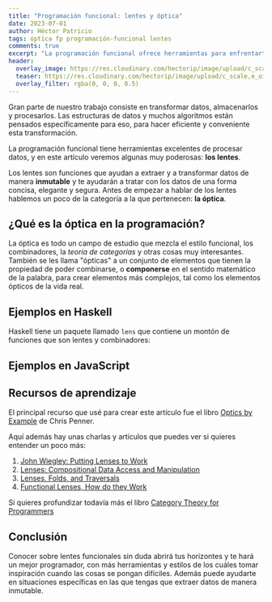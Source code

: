 ```yaml
---
title: "Programación funcional: lentes y óptica"
date: 2023-07-01
author: Héctor Patricio
tags: óptica fp programación-funcional lentes
comments: true
excerpt: "La programación funcional ofrece herramientas para enfrentarte a problemas complejos, como los lentes y la óptica en general, veamos para qué sirven."
header:
  overlay_image: https://res.cloudinary.com/hectorip/image/upload/c_scale,e_oil_paint:30,w_1400/v1692557683/james-bold--PcZLgzmoIY-unsplash_iyikgh.jpg
  teaser: https://res.cloudinary.com/hectorip/image/upload/c_scale,e_oil_paint:30,w_400/v1692557683/james-bold--PcZLgzmoIY-unsplash_iyikgh.jpg
  overlay_filter: rgba(0, 0, 0, 0.5)
---
```


Gran parte de nuestro trabajo consiste en transformar datos, almacenarlos y procesarlos. Las estructuras de datos y muchos algoritmos están pensados específicamente para eso, para hacer eficiente y conveniente esta transformación.

La programación funcional tiene herramientas excelentes de procesar datos, y en este artículo veremos algunas muy poderosas: **los lentes**.

Los lentes son funciones que ayudan a extraer y a transformar datos de manera **inmutable** y te ayudarán a tratar con los datos de una forma concisa, elegante y segura. Antes de empezar a hablar de los lentes hablemos un poco de la categoría a la que pertenecen: **la óptica**.

## ¿Qué es la óptica en la programación?

La óptica es todo un campo de estudio que mezcla el estilo funcional, los combinadores, la _teoría de categorías_ y otras cosas muy interesantes. También se les llama "ópticas" a un conjunto de elementos que tienen la propiedad de poder combinarse, o **componerse** en el sentido matemático de la palabra, para crear elementos más complejos, tal como los elementos ópticos de la vida real.

## Ejemplos en Haskell

Haskell tiene un paquete llamado `lens` que contiene un montón de funciones que son lentes y combinadores:

## Ejemplos en JavaScript


## Recursos de aprendizaje

El principal recurso que usé para crear este artículo fue el libro [Optics by Example](https://leanpub.com/optics-by-example) de Chris Penner.

Aquí además hay unas charlas y artículos que puedes ver si quieres entender un poco más:

1. [John Wiegley: Putting Lenses to Work](https://www.youtube.com/watch?v=QZy4Yml3LTY)
2. [Lenses: Compositional Data Access and Manipulation](https://www.youtube.com/watch?v=k-QwBL9Dia0)
3. [Lenses, Folds, and Traversals](https://www.youtube.com/watch?v=cefnmjtAolY)
4. [Functional Lenses, How do they Work](https://medium.com/@dtipson/functional-lenses-d1aba9e52254)

Si quieres profundizar todavía más el libro [Category Theory for Programmers](https://github.com/hmemcpy/milewski-ctfp-pdf)

## Conclusión

Conocer sobre lentes funcionales sin duda abrirá tus horizontes y te hará un mejor programador, con más herramientas y estilos de los cuáles tomar inspiración cuando las cosas se pongan difíciles. Además puede ayudarte en situaciones específicas en las que tengas que extraer datos de manera inmutable.
